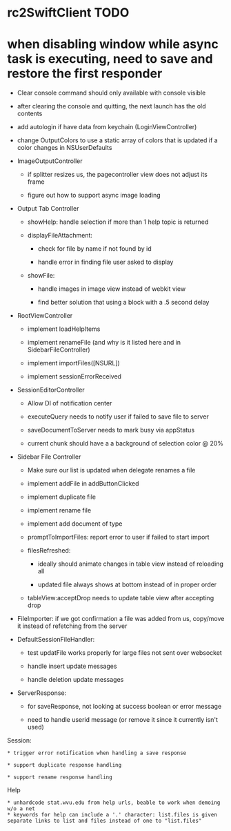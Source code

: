 # rc2SwiftClient TODO

# when disabling window while async task is executing, need to save and restore the first responder

* Clear console command should only available with console visible

* after clearing the console and quitting, the next launch has the old contents

* add autologin if have data from keychain (LoginViewController)

* change OutputColors to use a static array of colors that is updated if a color changes in NSUserDefaults

* ImageOutputController

	* if splitter resizes us, the pagecontroller view does not adjust its frame

	* figure out how to support async image loading

* Output Tab Controller

	* showHelp: handle selection if more than 1 help topic is returned
	
	* displayFileAttachment: 
		
		* check for file by name if not found by id
		
		* handle error in finding file user asked to display
	
	* showFile:
	
		* handle images in image view instead of webkit view
		
		* find better solution that using a block with a .5 second delay

* RootViewController

	* implement loadHelpItems
	
	* implement renameFile (and why is it listed here and in SidebarFileController)
	
	* implement importFiles([NSURL])
	
	* implement sessionErrorReceived

* SessionEditorController

	* Allow DI of notification center
	
	* executeQuery needs to notify  user if failed to save file to server
	
	* saveDocumentToServer needs to mark busy via appStatus
	
	* current chunk should have a a background of selection color @ 20%
	
* Sidebar File Controller

	* Make sure our list is updated when delegate renames a file
	
	* implement addFile in addButtonClicked
	
	* implement duplicate file
	
	* implement rename file
	
	* implement add document of type
	
	* promptToImportFiles: report error to user if failed to start import
	
	* filesRefreshed:
	
		* ideally should animate changes in table view instead of reloading all
		
		* updated file always shows at bottom instead of in proper order
		
	* tableView:acceptDrop needs to update table view after accepting drop
	
* FileImporter: if we got confirmation a file was added from us, copy/move it instead of refetching from the server

* DefaultSessionFileHandler:

	* test updatFile works properly for large files not sent over websocket
	
	* handle insert update messages
	
	* handle deletion update messages

* ServerResponse:

	* for saveResponse, not looking at success boolean or error message
	
	* need to handle userid message (or remove it since it currently isn't used)	

Session:

	* trigger error notification when handling a save response
	
	* support duplicate response handling
	
	* support rename response handling

Help

	* unhardcode stat.wvu.edu from help urls, beable to work when demoing w/o a net
	* keywords for help can include a '.' character: list.files is given separate links to list and files instead of one to "list.files"
